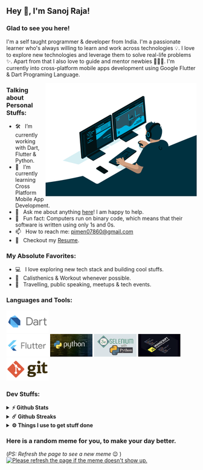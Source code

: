 ## Hey 👋, I'm Sanoj Raja!

### Glad to see you here!
I'm a self taught programmer & developer from India. I'm a passionate learner who's always willing to learn and work across technologies 💡. I love to explore new technologies and leverage them to solve real-life problems ✨. Apart from that I also love to guide and mentor newbies 👨🏻‍💻. I'm currently into cross-platform mobile apps development using Google Flutter & Dart Programing Language.

<img align="right" width="400" height="300" alt="developer" src="https://github.com/Sanoj-Raja/Sanoj-Raja/blob/main/developer.gif?raw=true" width="700" height="520" />

### Talking about Personal Stuffs:

- 🛠 &nbsp; I’m currently working with Dart, Flutter & Python.
- 🚀 &nbsp; I’m currently learning Cross Platform Mobile App Development.
- 💬 &nbsp; Ask me about anything [here](https://github.com/Sanoj-Raja/Sanoj-Raja/issues/1)! I am happy to help.
- 👾 &nbsp; Fun fact: Computers run on binary code, which means that their software is written using only 1s and 0s.
- 📫 &nbsp; How to reach me: pimen07860@gmail.com
- 📝 &nbsp; Checkout my [Resume](Sanoj_Prasad_Resume.pdf).

### My Absolute Favorites:

- 💻 &nbsp; I love exploring new tech stack and building cool stuffs.
- 📰 &nbsp; Calisthenics & Workout whenever possible.
- 🍕 &nbsp; Travelling, public speaking, meetups & tech events.

### Languages and Tools:

<code><img height="60" src="https://github.com/Sanoj-Raja/Sanoj-Raja/blob/main/Dart.png" alt="Dart"> </code>
<code><img height="60" src="https://github.com/Sanoj-Raja/Sanoj-Raja/blob/main/Flutter.png" alt="Flutter"></code>
<code><img height="60" src="https://github.com/Sanoj-Raja/Sanoj-Raja/blob/main/Python.png" alt="Python"></code>
<code><img height="60" src="https://github.com/Sanoj-Raja/Sanoj-Raja/blob/main/Selenium.png" alt="Selenium"></code>
<code><img height="60" src="https://github.com/Sanoj-Raja/Sanoj-Raja/blob/main/JavaScript.png" alt="Javascript"></code>
<code><img height="60" src="https://github.com/Sanoj-Raja/Sanoj-Raja/blob/main/Git.png" alt="Git"></code>

### Dev Stuffs:

<details>	
  <summary><b>⚡ Github Stats</b></summary>

<img height="180em" src="https://github-readme-stats.vercel.app/api?username=Sanoj-Raja&show_icons=true&hide_border=true&&count_private=true&include_all_commits=true" />
</details>

<details>	
  <summary><b>☄️ Github Streaks</b></summary>

<img height="180em" src="https://github-readme-streak-stats.herokuapp.com/?user=Sanoj-Raja&hide_border=true" />
</details>
 
<details>	
  <br />
  <summary><b>⚙️ Things I use to get stuff done</b></summary>
  	<ul>
  	    <li><b>OS:</b> macOs Catalina 10.15.7</li>
	    <li><b>Laptop: </b> MacBook Pro</li>
  	    <li><b>Browser: </b> Google Chrome</li>
	    <li><b>Terminal: </b> ZSH: Sanoj Raja Zsh</li>
	    <li><b>Code Editor:</b> VS Code - The best editor out there.</li>
	    <li><b>To Stay Updated:</b> Youtube - mtechviral, Desi Programmer, CodeWithHarry | Google | Stackoverflow | Flutter.dev</li>
	</ul>	
</details>


### Here is a random meme for you, to make your day better.
(*PS: Refresh the page to see a new meme* :wink: )
<a href="https://github.com/techytushar/random-memer"><img src='https://random-memer.herokuapp.com/' title="Meme" alt="Please refresh the page if the meme doesn't show up." height="800"></a>
